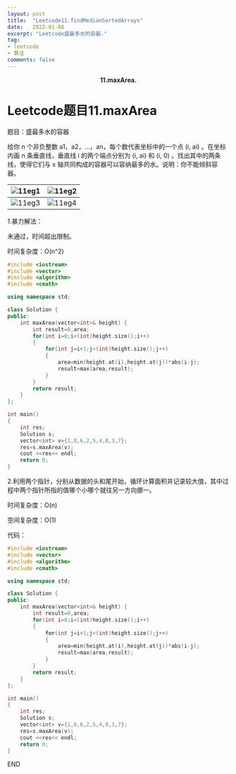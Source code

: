 ```yaml
---
layout: post
title:  "Leetcode11.findMedianSortedArrays"
date:   2022-01-08
excerpt: "Leetcode盛最多水的容器."
tag:
- leetcode 
- 算法
comments: false
---
```


<center><b>11.maxArea.</b> </center>

# Leetcode题目11.maxArea

题目：盛最多水的容器

给你 n 个非负整数 a1，a2，...，an，每个数代表坐标中的一个点 (i, ai) 。在坐标内画 n 条垂直线，垂直线 i 的两个端点分别为 (i, ai) 和 (i, 0) 。找出其中的两条线，使得它们与 x 轴共同构成的容器可以容纳最多的水。说明：你不能倾斜容器。

| ![11eg1](https://gitee.com/llesssssa/imagebed/raw/master/master/202201081347609.png) | ![11eg2](https://gitee.com/llesssssa/imagebed/raw/master/master/202201081347009.png) |
| ------------------------------------------------------------ | ------------------------------------------------------------ |
| ![11eg3](https://gitee.com/llesssssa/imagebed/raw/master/master/202201081347836.png) | ![11eg4](https://gitee.com/llesssssa/imagebed/raw/master/master/202201081348672.png) |

1.暴力解法：

未通过，时间超出限制。

时间复杂度：O(n^2)

```c++
#include <iostream>
#include <vector>
#include <algorithm>
#include <cmath>

using namespace std;

class Solution {
public:
    int maxArea(vector<int>& height) {
        int result=0,area;
        for(int i=0;i<(int)height.size();i++)
        {
            for(int j=i+1;j<(int)height.size();j++)
            {
                area=min(height.at(i),height.at(j))*abs(i-j);
                result=max(area,result);
            }
        }
        return result;
    }
};

int main()
{
    int res;
    Solution s;
    vector<int> v={1,8,6,2,5,4,8,3,7};
    res=s.maxArea(v);
    cout <<res<< endl;
    return 0;
}
```

2.利用两个指针，分别从数据的头和尾开始，循环计算面积并记录较大值，其中过程中两个指针所指的值哪个小哪个就往另一方向挪一。

时间复杂度：O(n)

空间复杂度：O(1)

代码：

```c++
#include <iostream>
#include <vector>
#include <algorithm>
#include <cmath>

using namespace std;

class Solution {
public:
    int maxArea(vector<int>& height) {
        int result=0,area;
        for(int i=0;i<(int)height.size();i++)
        {
            for(int j=i+1;j<(int)height.size();j++)
            {
                area=min(height.at(i),height.at(j))*abs(i-j);
                result=max(area,result);
            }
        }
        return result;
    }
};

int main()
{
    int res;
    Solution s;
    vector<int> v={1,8,6,2,5,4,8,3,7};
    res=s.maxArea(v);
    cout <<res<< endl;
    return 0;
}
```



END